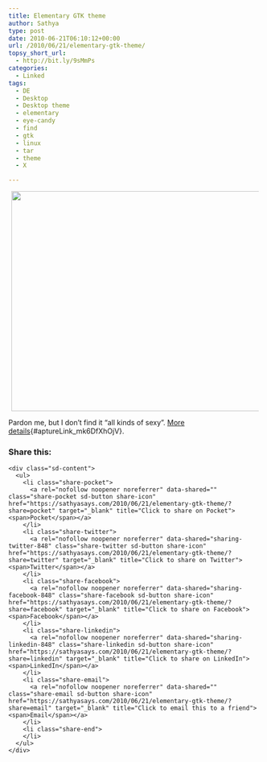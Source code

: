 ```yaml
---
title: Elementary GTK theme
author: Sathya
type: post
date: 2010-06-21T06:10:12+00:00
url: /2010/06/21/elementary-gtk-theme/
topsy_short_url:
  - http://bit.ly/9sMmPs
categories:
  - Linked
tags:
  - DE
  - Desktop
  - Desktop theme
  - elementary
  - eye-candy
  - find
  - gtk
  - linux
  - tar
  - theme
  - X

---
```

<a id="aptureLink_7qDrtVOWWN" style="margin-top: 0px; margin-right: auto; margin-bottom: 0px; margin-left: auto; text-align: center; display: block; padding-top: 0px; padding-right: 6px; padding-bottom: 0px; padding-left: 6px;" href="https://i2.wp.com/i.imgur.com/V7Mjb.jpg"><img style="border: 0px initial initial;" src="https://i2.wp.com/i.imgur.com/V7Mjb.jpg?resize=697%2C437" alt="" width="697 .064243323442px" height="437 .45px" data-recalc-dims="1" /></a>

Pardon me, but I don&#8217;t find it &#8220;all kinds of sexy&#8221;. [More details][1]{#aptureLink_mk6DfXhOjV}.

<div class="sharedaddy sd-sharing-enabled">
  <div class="robots-nocontent sd-block sd-social sd-social-icon-text sd-sharing">
    <h3 class="sd-title">
      Share this:
    </h3>
    
    <div class="sd-content">
      <ul>
        <li class="share-pocket">
          <a rel="nofollow noopener noreferrer" data-shared="" class="share-pocket sd-button share-icon" href="https://sathyasays.com/2010/06/21/elementary-gtk-theme/?share=pocket" target="_blank" title="Click to share on Pocket"><span>Pocket</span></a>
        </li>
        <li class="share-twitter">
          <a rel="nofollow noopener noreferrer" data-shared="sharing-twitter-848" class="share-twitter sd-button share-icon" href="https://sathyasays.com/2010/06/21/elementary-gtk-theme/?share=twitter" target="_blank" title="Click to share on Twitter"><span>Twitter</span></a>
        </li>
        <li class="share-facebook">
          <a rel="nofollow noopener noreferrer" data-shared="sharing-facebook-848" class="share-facebook sd-button share-icon" href="https://sathyasays.com/2010/06/21/elementary-gtk-theme/?share=facebook" target="_blank" title="Click to share on Facebook"><span>Facebook</span></a>
        </li>
        <li class="share-linkedin">
          <a rel="nofollow noopener noreferrer" data-shared="sharing-linkedin-848" class="share-linkedin sd-button share-icon" href="https://sathyasays.com/2010/06/21/elementary-gtk-theme/?share=linkedin" target="_blank" title="Click to share on LinkedIn"><span>LinkedIn</span></a>
        </li>
        <li class="share-email">
          <a rel="nofollow noopener noreferrer" data-shared="" class="share-email sd-button share-icon" href="https://sathyasays.com/2010/06/21/elementary-gtk-theme/?share=email" target="_blank" title="Click to email this to a friend"><span>Email</span></a>
        </li>
        <li class="share-end">
        </li>
      </ul>
    </div>
  </div>
</div>

 [1]: http://www.linux-mag.com/cache/7811/1.html